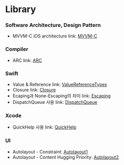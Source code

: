 # Library

### Software Architecture, Design Pattern
- MVVM-C iOS architecture link: [MVVM-C]  

[MVVM-C]: https://github.com/jaeminKim0523/Library/blob/main/MVVM-C.md "Read MVVM-C"

### Compiler
- ARC link: [ARC]  

[ARC]: https://github.com/jaeminKim0523/Library/blob/main/ARC.md "Read ARC"

### Swift
- Value & Reference link: [ValueReferenceTypes]
- Closure link: [Closure]
- Ecaping과 None-Escaping의 차이 link: [Escaping]  
- DispatchQueue 사용 link: [DispatchQueue]  

[ValueReferenceTypes]: https://github.com/jaeminKim0523/Library/blob/main/ValueReferenceTypes.md "Read ValueReferenceTypes"
[Closure]: https://github.com/jaeminKim0523/Library/blob/main/Closure.md "Read Closure"
[Escaping]: https://github.com/jaeminKim0523/Library/blob/main/Escaping.md "Read Escaping"
[DispatchQueue]: https://github.com/jaeminKim0523/Library/blob/main/DispatchQueue.md "Read DispatchQueue"

### Xcode
- QuickHelp 사용 link: [QuickHelp]  

[QuickHelp]: https://github.com/jaeminKim0523/Library/blob/main/QuickHelp.md "Read QuickHelp"

### UI
- Autolayout - Constraint: [Autolayout1]  
- Autolayout - Content Hugging Priority: [Autolayout2]

[Autolayout1]: https://github.com/jaeminKim0523/Library/blob/main/Autolayout1.md "Read Autolayout1"  
[Autolayout2]: https://github.com/jaeminKim0523/Library/blob/main/Autolayout2.md "Read Autolayout2"
